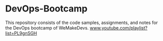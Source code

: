 # DevOps-Bootcamp
This repository consists of the code samples, assignments, and notes for the DevOps bootcamp of WeMakeDevs.  www.youtube.com/playlist?list=PL9gnSGH
